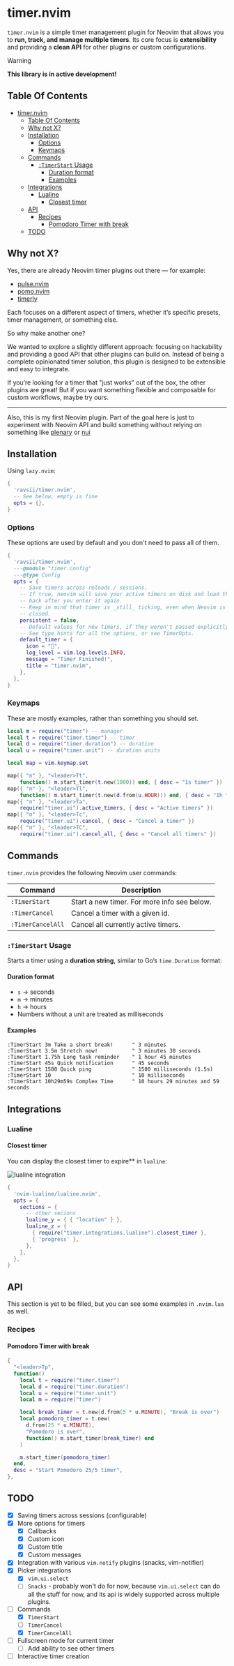 # timer.nvim

`timer.nvim` is a simple timer management plugin for Neovim that allows you to
**run, track, and manage multiple timers**. Its core focus is **extensibility**
and providing a **clean API** for other plugins or custom configurations.

> [!WARNING]
>
> **This library is in active development!**

## Table Of Contents

<!--toc:start-->
- [timer.nvim](#timernvim)
  - [Table Of Contents](#table-of-contents)
  - [Why not X?](#why-not-x)
  - [Installation](#installation)
    - [Options](#options)
    - [Keymaps](#keymaps)
  - [Commands](#commands)
    - [`:TimerStart` Usage](#timerstart-usage)
      - [Duration format](#duration-format)
      - [Examples](#examples)
  - [Integrations](#integrations)
    - [Lualine](#lualine)
      - [Closest timer](#closest-timer)
  - [API](#api)
    - [Recipes](#recipes)
      - [Pomodoro Timer with break](#pomodoro-timer-with-break)
  - [TODO](#todo)
<!--toc:end-->

## Why not X?

Yes, there are already Neovim timer plugins out there — for example:

- [pulse.nvim](https://github.com/linguini1/pulse.nvim)
- [pomo.nvim](https://github.com/epwalsh/pomo.nvim)
- [timerly](https://github.com/nvzone/timerly)

Each focuses on a different aspect of timers, whether it’s specific presets,
timer management, or something else.

So why make another one?

We wanted to explore a slightly different approach: focusing on hackability and
providing a good API that other plugins can build on. Instead of being a
complete opinionated timer solution, this plugin is designed to be extensible
and easy to integrate.

If you’re looking for a timer that "just works" out of the box, the other
plugins are great! But if you want something flexible and composable for
custom workflows, maybe try ours.

---

Also, this is my first Neovim plugin. Part of the goal here is just to
experiment with Neovim API and build something without relying on something
like [plenary](https://github.com/nvim-lua/plenary.nvim) or
[nui](https://github.com/MunifTanjim/nui.nvim)

## Installation

Using `lazy.nvim`:

```lua
{
  'ravsii/timer.nvim',
  -- See below, empty is fine
  opts = {},
}
```

### Options

These options are used by default and you don't need to pass all of them.

```lua
{
  'ravsii/timer.nvim',
  ---@module "timer.config"
  ---@type Config
  opts = {
    -- Save timers across reloads / sessions.
    -- If true, neovim will save your active timers on disk and load them
    -- back after you enter it again.
    -- Keep in mind that timer is _still_ ticking, even when Neovim is
    -- closed.
    persistent = false,
    -- Default values for new timers, if they weren't passed explicitly.
    -- See type hints for all the options, or see TimerOpts.
    default_timer = {
      icon = "󱎫",
      log_level = vim.log.levels.INFO,
      message = "Timer Finished!",
      title = "timer.nvim",
    },
  },
}
```

### Keymaps

These are mostly examples, rather than something you should set.

```lua
local m = require("timer") -- manager
local t = require("timer.timer") -- timer
local d = require("timer.duration") -- duration
local u = require("timer.unit") -- duration units

local map = vim.keymap.set

map({ "n" }, "<leader>Tt",
    function() m.start_timer(t.new(1000)) end, { desc = "1s timer" })
map({ "n" }, "<leader>Tl",
    function() m.start_timer(t.new(d.from(u.HOUR))) end, { desc = "1h timer" })
map({ "n" }, "<leader>Ta",
    require("timer.ui").active_timers, { desc = "Active timers" })
map({ "n" }, "<leader>Tc",
    require("timer.ui").cancel, { desc = "Cancel a timer" })
map({ "n" }, "<leader>TC",
    require("timer.ui").cancel_all, { desc = "Cancel all timers" })
```

## Commands

`timer.nvim` provides the following Neovim user commands:

| Command           | Description                                 |
| ----------------- | ------------------------------------------- |
| `:TimerStart`     | Start a new timer. For more info see below. |
| `:TimerCancel`    | Cancel a timer with a given id.             |
| `:TimerCancelAll` | Cancel all currently active timers.         |

### `:TimerStart` Usage

Starts a timer using a **duration string**, similar to Go’s `time.Duration`
format:

#### Duration format

- `s` → seconds
- `m` → minutes
- `h` → hours
- Numbers without a unit are treated as milliseconds

#### Examples

```vim
:TimerStart 3m Take a short break!      " 3 minutes
:TimerStart 3.5m Stretch now!           " 3 minutes 30 seconds
:TimerStart 1.75h Long task reminder    " 1 hour 45 minutes
:TimerStart 45s Quick notification      " 45 seconds
:TimerStart 1500 Quick ping             " 1500 milliseconds (1.5s)
:TimerStart 10                          " 10 milliseconds
:TimerStart 10h29m59s Complex Time      " 10 hours 29 minutes and 59 seconds
```

## Integrations

### Lualine

#### Closest timer

You can display the closest timer to expire** in `lualine`:

![lualine integration](./pics/lualine.jpg)

```lua
{
  'nvim-lualine/lualine.nvim',
  opts = {
    sections = {
      -- other secions
      lualine_y = { { "location" } },
      lualine_z = {
        { require("timer.integrations.lualine").closest_timer },
        { 'progress' },
      },
    },
  },
}
```

## API

This section is yet to be filled, but you can see some examples in `.nvim.lua`
as well.

### Recipes

#### Pomodoro Timer with break

```lua
{
  "<leader>Tp",
  function()
    local t = require("timer.timer")
    local d = require("timer.duration")
    local u = require("timer.unit")
    local m = require("timer")

    local break_timer = t.new(d.from(5 * u.MINUTE), "Break is over")
    local pomodoro_timer = t.new(
      d.from(25 * u.MINUTE),
      "Pomodoro is over",
      function() m.start_timer(break_timer) end
    )

    m.start_timer(pomodoro_timer)
  end,
  desc = "Start Pomodoro 25/5 timer",
},
```

## TODO

- [x] Saving timers across sessions (configurable)
- [x] More options for timers
  - [x] Callbacks
  - [x] Custom icon
  - [x] Custom title
  - [x] Custom messages
- [x] Integration with various `vim.notify` plugins (snacks, vim-notifier)
- [x] Picker integrations
  - [x] `vim.ui.select`
  - [ ] `Snacks` - probably won't do for now, because `vim.ui.select` can do
  all the stuff for now, and its api is widely supported across multiple
  plugins.
- [ ] Commands
  - [x] `TimerStart`
  - [ ] `TimerCancel`
  - [x] `TimerCancelAll`
- [ ] Fullscreen mode for current timer
  - [ ] Add ability to see other timers
- [ ] Interactive timer creation
